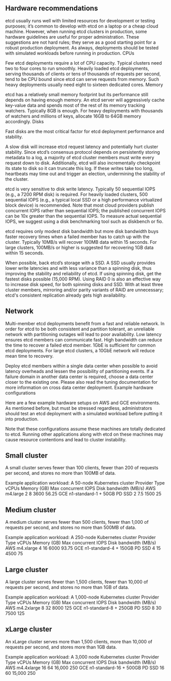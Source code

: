 ## Hardware recommendations

etcd usually runs well with limited resources for development or testing purposes; it’s common to develop with etcd on a laptop or a cheap cloud machine. However, when running etcd clusters in production, some hardware guidelines are useful for proper administration. These suggestions are not hard rules; they serve as a good starting point for a robust production deployment. As always, deployments should be tested with simulated workloads before running in production.
CPUs

Few etcd deployments require a lot of CPU capacity. Typical clusters need two to four cores to run smoothly. Heavily loaded etcd deployments, serving thousands of clients or tens of thousands of requests per second, tend to be CPU bound since etcd can serve requests from memory. Such heavy deployments usually need eight to sixteen dedicated cores.
Memory

etcd has a relatively small memory footprint but its performance still depends on having enough memory. An etcd server will aggressively cache key-value data and spends most of the rest of its memory tracking watchers. Typically 8GB is enough. For heavy deployments with thousands of watchers and millions of keys, allocate 16GB to 64GB memory accordingly.
Disks

Fast disks are the most critical factor for etcd deployment performance and stability.

A slow disk will increase etcd request latency and potentially hurt cluster stability. Since etcd’s consensus protocol depends on persistently storing metadata to a log, a majority of etcd cluster members must write every request down to disk. Additionally, etcd will also incrementally checkpoint its state to disk so it can truncate this log. If these writes take too long, heartbeats may time out and trigger an election, undermining the stability of the cluster.

etcd is very sensitive to disk write latency. Typically 50 sequential IOPS (e.g., a 7200 RPM disk) is required. For heavily loaded clusters, 500 sequential IOPS (e.g., a typical local SSD or a high performance virtualized block device) is recommended. Note that most cloud providers publish concurrent IOPS rather than sequential IOPS; the published concurrent IOPS can be 10x greater than the sequential IOPS. To measure actual sequential IOPS, we suggest using a disk benchmarking tool such as diskbench or fio.

etcd requires only modest disk bandwidth but more disk bandwidth buys faster recovery times when a failed member has to catch up with the cluster. Typically 10MB/s will recover 100MB data within 15 seconds. For large clusters, 100MB/s or higher is suggested for recovering 1GB data within 15 seconds.

When possible, back etcd’s storage with a SSD. A SSD usually provides lower write latencies and with less variance than a spinning disk, thus improving the stability and reliability of etcd. If using spinning disk, get the fastest disks possible (15,000 RPM). Using RAID 0 is also an effective way to increase disk speed, for both spinning disks and SSD. With at least three cluster members, mirroring and/or parity variants of RAID are unnecessary; etcd's consistent replication already gets high availability.

## Network

Multi-member etcd deployments benefit from a fast and reliable network. In order for etcd to be both consistent and partition tolerant, an unreliable network with partitioning outages will lead to poor availability. Low latency ensures etcd members can communicate fast. High bandwidth can reduce the time to recover a failed etcd member. 1GbE is sufficient for common etcd deployments. For large etcd clusters, a 10GbE network will reduce mean time to recovery.

Deploy etcd members within a single data center when possible to avoid latency overheads and lessen the possibility of partitioning events. If a failure domain in another data center is required, choose a data center closer to the existing one. Please also read the tuning documentation for more information on cross data center deployment.
Example hardware configurations

Here are a few example hardware setups on AWS and GCE environments. As mentioned before, but must be stressed regardless, administrators should test an etcd deployment with a simulated workload before putting it into production.

Note that these configurations assume these machines are totally dedicated to etcd. Running other applications along with etcd on these machines may cause resource contentions and lead to cluster instability.

## Small cluster

A small cluster serves fewer than 100 clients, fewer than 200 of requests per second, and stores no more than 100MB of data.

Example application workload: A 50-node Kubernetes cluster
Provider Type vCPUs Memory (GB) Max concurrent IOPS Disk bandwidth (MB/s)
AWS m4.large 2 8 3600 56.25
GCE n1-standard-1 + 50GB PD SSD 2 7.5 1500 25

## Medium cluster

A medium cluster serves fewer than 500 clients, fewer than 1,000 of requests per second, and stores no more than 500MB of data.

Example application workload: A 250-node Kubernetes cluster
Provider Type vCPUs Memory (GB) Max concurrent IOPS Disk bandwidth (MB/s)
AWS m4.xlarge 4 16 6000 93.75
GCE n1-standard-4 + 150GB PD SSD 4 15 4500 75

## Large cluster

A large cluster serves fewer than 1,500 clients, fewer than 10,000 of requests per second, and stores no more than 1GB of data.

Example application workload: A 1,000-node Kubernetes cluster
Provider Type vCPUs Memory (GB) Max concurrent IOPS Disk bandwidth (MB/s)
AWS m4.2xlarge 8 32 8000 125
GCE n1-standard-8 + 250GB PD SSD 8 30 7500 125

## xLarge cluster

An xLarge cluster serves more than 1,500 clients, more than 10,000 of requests per second, and stores more than 1GB data.

Example application workload: A 3,000 node Kubernetes cluster
Provider Type vCPUs Memory (GB) Max concurrent IOPS Disk bandwidth (MB/s)
AWS m4.4xlarge 16 64 16,000 250
GCE n1-standard-16 + 500GB PD SSD 16 60 15,000 250
